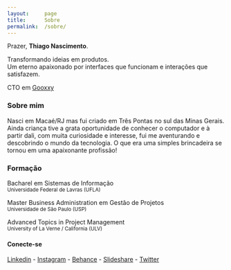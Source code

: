 ```yaml
---
layout: 	page
title: 		Sobre
permalink: 	/sobre/
---
```


Prazer, **Thiago Nascimento**.

Transformando ideias em produtos.<br>
Um eterno apaixonado por interfaces que funcionam e interações que satisfazem.

CTO em <a href="https://www.gooxxy.com/" target="_blank">Gooxxy</a>

### Sobre mim

Nasci em Macaé/RJ mas fui criado em Três Pontas no sul das Minas Gerais. Ainda criança tive a grata oportunidade de conhecer o computador e à partir dali, com muita curiosidade e interesse, fui me aventurando e descobrindo o mundo da tecnologia. O que era uma simples brincadeira se tornou em uma apaixonante profissão!

### Formação

Bacharel em Sistemas de Informação<br>
<small>Universidade Federal de Lavras (UFLA)</small>

Master Business Administration em Gestão de Projetos<br>
<small>Universidade de São Paulo (USP)</small>

Advanced Topics in Project Management<br>
<small>University of La Verne / California (ULV)</small>

#### Conecte-se

<a href="{{site.link.linkedin}}" target="_blank">Linkedin</a> - <a href="{{site.link.instagram}}" target="_blank">Instagram</a> - <a href="{{site.link.behance}}" target="_blank">Behance</a> - <a href="{{site.link.slideshare}}" target="_blank">Slideshare</a> - <a href="{{site.link.twitter}}" target="_blank">Twitter</a>